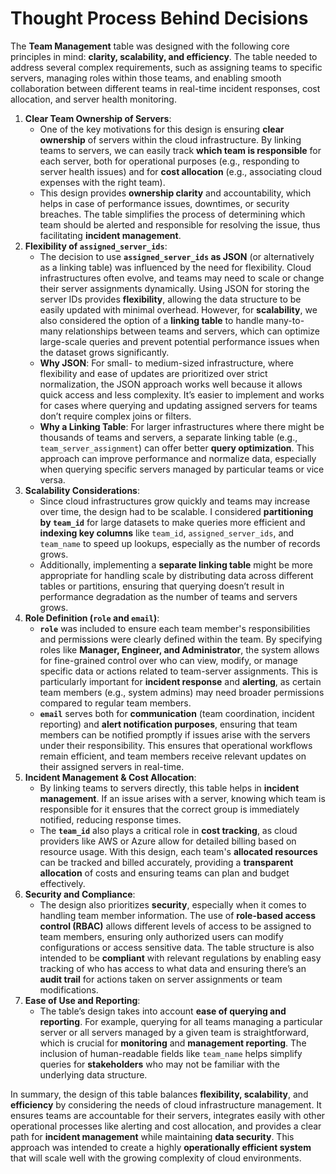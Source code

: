 # Thought Process Behind Decisions

The **Team Management** table was designed with the following core principles in mind: **clarity, scalability, and efficiency**. The table needed to address several complex requirements, such as assigning teams to specific servers, managing roles within those teams, and enabling smooth collaboration between different teams in real-time incident responses, cost allocation, and server health monitoring.

1. **Clear Team Ownership of Servers**:
    - One of the key motivations for this design is ensuring **clear ownership** of servers within the cloud infrastructure. By linking teams to servers, we can easily track **which team is responsible** for each server, both for operational purposes (e.g., responding to server health issues) and for **cost allocation** (e.g., associating cloud expenses with the right team).
    - This design provides **ownership clarity** and accountability, which helps in case of performance issues, downtimes, or security breaches. The table simplifies the process of determining which team should be alerted and responsible for resolving the issue, thus facilitating **incident management**.
2. **Flexibility of `assigned_server_ids`**:
    - The decision to use **`assigned_server_ids` as JSON** (or alternatively as a linking table) was influenced by the need for flexibility. Cloud infrastructures often evolve, and teams may need to scale or change their server assignments dynamically. Using JSON for storing the server IDs provides **flexibility**, allowing the data structure to be easily updated with minimal overhead. However, for **scalability**, we also considered the option of a **linking table** to handle many-to-many relationships between teams and servers, which can optimize large-scale queries and prevent potential performance issues when the dataset grows significantly.
    - **Why JSON**: For small- to medium-sized infrastructure, where flexibility and ease of updates are prioritized over strict normalization, the JSON approach works well because it allows quick access and less complexity. It’s easier to implement and works for cases where querying and updating assigned servers for teams don’t require complex joins or filters.
    - **Why a Linking Table**: For larger infrastructures where there might be thousands of teams and servers, a separate linking table (e.g., `team_server_assignment`) can offer better **query optimization**. This approach can improve performance and normalize data, especially when querying specific servers managed by particular teams or vice versa.
3. **Scalability Considerations**:
    - Since cloud infrastructures grow quickly and teams may increase over time, the design had to be scalable. I considered **partitioning by `team_id`** for large datasets to make queries more efficient and **indexing key columns** like `team_id`, `assigned_server_ids`, and `team_name` to speed up lookups, especially as the number of records grows.
    - Additionally, implementing a **separate linking table** might be more appropriate for handling scale by distributing data across different tables or partitions, ensuring that querying doesn’t result in performance degradation as the number of teams and servers grows.
4. **Role Definition (`role` and `email`)**:
    - **`role`** was included to ensure each team member's responsibilities and permissions were clearly defined within the team. By specifying roles like **Manager, Engineer, and Administrator**, the system allows for fine-grained control over who can view, modify, or manage specific data or actions related to team-server assignments. This is particularly important for **incident response** and **alerting**, as certain team members (e.g., system admins) may need broader permissions compared to regular team members.
    - **`email`** serves both for **communication** (team coordination, incident reporting) and **alert notification purposes**, ensuring that team members can be notified promptly if issues arise with the servers under their responsibility. This ensures that operational workflows remain efficient, and team members receive relevant updates on their assigned servers in real-time.
5. **Incident Management & Cost Allocation**:
    - By linking teams to servers directly, this table helps in **incident management**. If an issue arises with a server, knowing which team is responsible for it ensures that the correct group is immediately notified, reducing response times.
    - The **`team_id`** also plays a critical role in **cost tracking**, as cloud providers like AWS or Azure allow for detailed billing based on resource usage. With this design, each team's **allocated resources** can be tracked and billed accurately, providing a **transparent allocation** of costs and ensuring teams can plan and budget effectively.
6. **Security and Compliance**:
    - The design also prioritizes **security**, especially when it comes to handling team member information. The use of **role-based access control (RBAC)** allows different levels of access to be assigned to team members, ensuring only authorized users can modify configurations or access sensitive data. The table structure is also intended to be **compliant** with relevant regulations by enabling easy tracking of who has access to what data and ensuring there’s an **audit trail** for actions taken on server assignments or team modifications.
7. **Ease of Use and Reporting**:
    - The table’s design takes into account **ease of querying and reporting**. For example, querying for all teams managing a particular server or all servers managed by a given team is straightforward, which is crucial for **monitoring** and **management reporting**. The inclusion of human-readable fields like `team_name` helps simplify queries for **stakeholders** who may not be familiar with the underlying data structure.

In summary, the design of this table balances **flexibility, scalability**, and **efficiency** by considering the needs of cloud infrastructure management. It ensures teams are accountable for their servers, integrates easily with other operational processes like alerting and cost allocation, and provides a clear path for **incident management** while maintaining **data security**. This approach was intended to create a highly **operationally efficient system** that will scale well with the growing complexity of cloud environments.